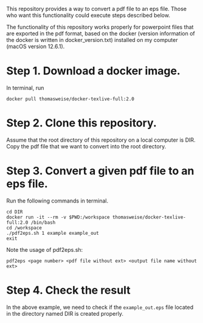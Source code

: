 This repository provides a way to convert a pdf file to an eps file. Those who want this functionality could execute steps described below.

The functionality of this repository works properly for powerpoint files that are exported in the pdf format, based on the docker (version information of the docker is written in docker\_version.txt) installed on my computer (macOS version 12.6.1).

# Step 1. Download a docker image.
In terminal, run
```
docker pull thomasweise/docker-texlive-full:2.0
```


# Step 2. Clone this repository.
Assume that the root directory of this repository on a local computer is DIR.
Copy the pdf file that we want to convert into the root directory.



# Step 3. Convert a given pdf file to an eps file.
Run the following commands in terminal.
```
cd DIR
docker run -it --rm -v $PWD:/workspace thomasweise/docker-texlive-full:2.0 /bin/bash
cd /workspace
./pdf2eps.sh 1 example example_out
exit
```

Note the usage of pdf2eps.sh:
```
pdf2eps <page number> <pdf file without ext> <output file name without ext>
```


# Step 4. Check the result
In the above example, we need to check if the `example_out.eps` file located in the directory named DIR is created properly.

